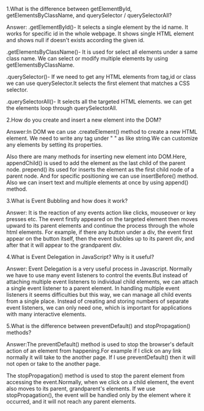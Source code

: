 1.What is the difference between getElementById, getElementsByClassName, and querySelector / querySelectorAll?

Answer: .getElementById()- It selects a single element by the id name. It works for specific id in the whole webpage. It shows single HTML element and shows null if doesn't exists according the given id.

.getElementsByClassName()- It is used for select all elements under a same class name. We can select or modify multiple elements by using getElementsByClassName.

.querySelector()- If we need to get any HTML elements from tag,id or class we can use querySelector.It selects the first element that matches a CSS selector.

.querySelectorAll()-  It selects all the targeted HTML elements. we can get the elements loop through querySelectorAll.

2.How do you create and insert a new element into the DOM?

Answer:In DOM we can use .createElement() method to  create a new HTML element. We need to write any tag under " " as like string.We can customize any elements by setting its properties.

Also there are many methods for inserting new element into DOM.Here, appendChild() is used to add the element as the last child of the parent node. prepend() its used for inserts the element as the first child node of a parent node. 
And for specific positioning we can use insertBefore() method. Also we can insert text and multiple elements at once by using append() method.

3.What is Event Bubbling and how does it work?

Answer: It is the reaction of any events action like clicks, mouseover or key presses etc. The event firstly appeared on the targeted element then moves upward to its parent elements and continue the process through the whole html elements. For example, if there any button under a div, the event first appear on the button itself, then the event bubbles up to its parent div, and after that it will appear to the grandparent div. 

4.What is Event Delegation in JavaScript? Why is it useful?

Answer: Event Delegation is a very useful process in Javascript. Normally we have to use many event listeners to control the events.But instead of attaching multiple event listeners to individual child elements, we can attach a single event listener to a parent element. In handling multiple event listeners it seems difficulties but this way, we can manage all child events from a single place. Instead of creating and storing numbers of separate event listeners, we can only need one, which is important for applications with many interactive elements.

5.What is the difference between preventDefault() and stopPropagation() methods?

Answer:The preventDefault() method is used to stop the browser's default action of an element from happening.For example if I click on any link normally it will take to the another page. If I use preventDefault() then it will not open or take to the another page.

The stopPropagation() method is used to stop the parent element from accessing the event.Normally, when we click on a child element, the event also moves to its parent, grandparent's elements. If we use stopPropagation(), the event will be handled only by the element where it occurred, and it will not reach any parent elements.

